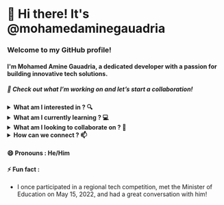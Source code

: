 #  👋  Hi there! It's @mohamedaminegauadria

###  Welcome to my GitHub profile!

####  I'm Mohamed Amine Gauadria, a dedicated developer with a passion for building innovative tech solutions.

#####  🔗  Check out what I’m working on and let’s start a collaboration!

<details>
  <summary>  <strong>  What am I interested in  ?  🔍  </strong>  </summary>
  <ul>
    <br>
    <li>  <strong>  Full-stack web development  </strong>  </li>
    <li>  <strong>  Data science and analytics  </strong>  </li>
    <li>  <strong>  AI and Machine Learning  </strong>  </li>
  </ul>
</details>

<details>
  <summary>  <strong>  What am I currently learning  ?  💻  </strong>  </summary>
  <ul>
    <br>
    <li>  <strong>  Data Structures and Algorithms (DSA)  </strong>  </li>
    <li>  <strong>  Front-End and Back-End Technologies  </strong>  </li>
    <li>  <strong>  Latest advancements in AI and Machine Learning  </strong>  </li>
  </ul>
</details>

<details>
  <summary>  <strong>  What am I looking to collaborate on  ?  🤝  </strong>  </summary>
  <ul>
    <br>
    <li>  <strong>  High-impact open-source initiatives  </strong>  </li>
    <li>  <strong>  Open Innovation Challenges and Competitions  </strong>  </li>
    <li>  <strong>  Innovative tech projects and startups  </strong>  </li>
  </ul>
</details>

<details>
  <summary>  <strong>  How can we connect  ?  📫  </strong>  </summary>
  <ul>
    <br>
    <li>  <strong>  Twitter  </strong>  :  <a href="https://x.com/gauadria">  https://x.com/gauadria  </a>  </li>
    <li>  <strong>  LinkedIn  </strong>  :  <a href="https://www.linkedin.com/in/mohamed-amine-gauadria">  https://www.linkedin.com/in/mohamed-amine-gauadria  </a>  </li>
  </ul>
</details>


####  😄  Pronouns  :  He/Him

####  ⚡  Fun fact  :
- I once participated in a regional tech competition, met the Minister of Education on May 15, 2022, and had a great conversation with him!
